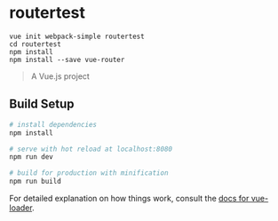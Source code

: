 # routertest
```  
vue init webpack-simple routertest  
cd routertest  
npm install  
npm install --save vue-router  
```
> A Vue.js project

## Build Setup

``` bash
# install dependencies
npm install

# serve with hot reload at localhost:8080
npm run dev

# build for production with minification
npm run build
```

For detailed explanation on how things work, consult the [docs for vue-loader](http://vuejs.github.io/vue-loader).
